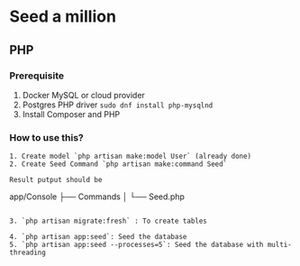 # Seed a million



## PHP
### Prerequisite

1. Docker MySQL or cloud provider
2. Postgres PHP driver `sudo dnf install php-mysqlnd`
3. Install Composer and PHP


### How to use this?

```
1. Create model `php artisan make:model User` (already done)
2. Create Seed Command `php artisan make:command Seed`

Result putput should be

```
app/Console
├── Commands
│   └── Seed.php    

```

3. `php artisan migrate:fresh` : To create tables

4. `php artisan app:seed`: Seed the database
5. `php artisan app:seed --processes=5`: Seed the database with multi-threading




